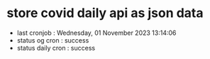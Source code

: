 # store covid daily api as json data

- last cronjob : Wednesday, 01 November 2023 13:14:06
- status og cron : success
- status daily cron : success
      
      